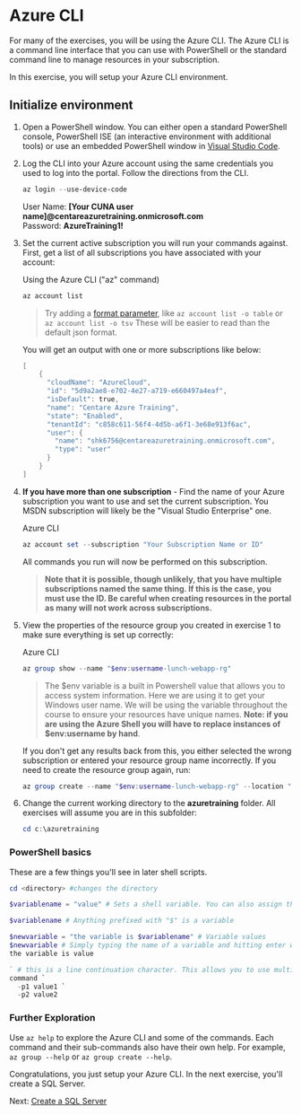 # Azure CLI

  For many of the exercises, you will be using the Azure CLI. The Azure CLI is a command line interface that you can use with PowerShell or the standard command line to manage resources in your subscription.

  <!-- If you haven't installed the [Azure CLI](https://docs.microsoft.com/en-us/cli/azure/install-azure-cli?view=azure-cli-latest), do so now. It only takes a few minutes.

  If can't / don't want to setup Azure CLI, you can also use the Azure Cloud Shell. Cloud shell has many utilities pre-installed (docker, git, npm, etc...), so it's a handy way to use occasional commands. Unfortunately, the Azure Shell times out after 20 minutes, so it's not easy to use for long term Azure sessions.

  You can access the cloud shell by navigating to [shell.azure.com](https://shell.azure.com) or clicking on the command line icon in the Azure Portal.
  -->

In this exercise, you will setup your Azure CLI environment.

## Initialize environment

1. Open a PowerShell window. You can either open a standard PowerShell console, PowerShell ISE (an interactive environment with additional tools) or use an embedded PowerShell window in [Visual Studio Code](https://code.visualstudio.com/).

2. Log the CLI into your Azure account using the same credentials you used to log into the portal. Follow the directions from the CLI.

    ```powershell
    az login --use-device-code
    ```

    User Name: **[Your CUNA user name]@centareazuretraining.onmicrosoft.com**  
    Password: **AzureTraining1!**

3. Set the current active subscription you will run your commands against. First, get a list of all subscriptions you have associated with your account:

    Using the Azure CLI ("az" command)
    ```powershell
    az account list
    ```
    > Try adding a [format parameter](https://docs.microsoft.com/en-us/cli/azure/format-output-azure-cli?view=azure-cli-latest), like `az account list -o table` or `az account list -o tsv` These will be easier to read than the default json format.

    You will get an output with one or more subscriptions like below:

    ```powershell
    [
        {
          "cloudName": "AzureCloud",
          "id": "5d9a2ae8-e702-4e27-a719-e660497a4eaf",
          "isDefault": true,
          "name": "Centare Azure Training",
          "state": "Enabled",
          "tenantId": "c858c611-56f4-4d5b-a6f1-3e68e913f6ac",
          "user": {
            "name": "shk6756@centareazuretraining.onmicrosoft.com",
            "type": "user"
          }
        }
    ]
    ```

4. **If you have more than one subscription** - Find the name of your Azure subscription you want to use and set the current subscription. You MSDN subscription will likely be the "Visual Studio Enterprise" one.

    Azure CLI
    ```powershell
    az account set --subscription "Your Subscription Name or ID"
    ```

    All commands you run will now be performed on this subscription.

    > **Note that it is possible, though unlikely, that you have multiple subscriptions named the same thing. If this is the case, you must use the ID.  Be careful when creating resources in the portal as many will not work across subscriptions.**

5. View the properties of the resource group you created in exercise 1 to make sure everything is set up correctly:

    Azure CLI
    ```powershell
    az group show --name "$env:username-lunch-webapp-rg"
    ```

    > The $env variable is a built in Powershell value that allows you to access system information. Here we are using it to get your Windows user name. We will be using the variable throughout the course to ensure your resources have unique names.  **Note: if you are using the Azure Shell you will have to replace instances of $env:username by hand**.

    If you don't get any results back from this, you either selected the wrong subscription or entered your resource group name incorrectly. If you need to create the resource group again, run:
    ```powershell
    az group create --name "$env:username-lunch-webapp-rg" --location "East US"
    ```
  
<!--
6. Clone the Git repository with all of the exercises and code. If you don't have git installed download it [here](https://git-scm.com/downloads) or go to the repository and download the zip file and extract its contents.

    ```powershell
    cd <wherever you want to put the code>
    git clone https://github.com/centaretraining/azuretraining
    ```
-->

6. Change the current working directory to the **azuretraining** folder. All exercises will assume you are in this subfolder:

    ```powershell
    cd c:\azuretraining
    ```

### PowerShell basics
These are a few things you'll see in later shell scripts. 

```powershell
cd <directory> #changes the directory

$variablename = "value" # Sets a shell variable. You can also assign the results of commands to a variable. Here we are setting it to a string but complex objects are also supported.

$variablename # Anything prefixed with "$" is a variable

$newvariable = "the variable is $variablename" # Variable values 
$newvariable # Simply typing the name of a variable and hitting enter will display the value.
the variable is value

` # this is a line continuation character. This allows you to use multiple lines in your commands. The exercises use this to make commands more readable.
command `
  -p1 value1 `
  -p2 value2
```

### Further Exploration
Use `az help` to explore the Azure CLI and some of the commands. Each command and their sub-commands also have their own help. For example, `az group --help` or `az group create --help`.

Congratulations, you just setup your Azure CLI. In the next exercise, you'll create a SQL Server. 

Next: [Create a SQL Server](03-azure-sql.md)
